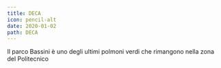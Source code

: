 ```yaml
---
title: DECA
icon: pencil-alt
date: 2020-01-02
path: DECA
---
```


Il parco Bassini è uno degli ultimi polmoni verdi che rimangono nella zona del Politecnico